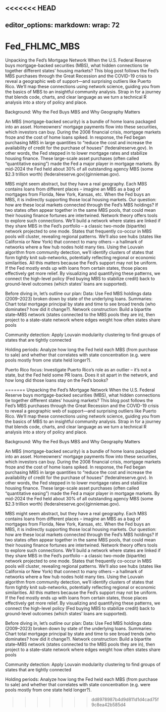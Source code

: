 <<<<<<< HEAD
---
editor_options: 
  markdown: 
    wrap: 72
---

# Fed_FHLMC_MBS

Unpacking the Fed’s Mortgage Network When the U.S. Federal Reserve buys
mortgage-backed securities (MBS), what hidden connections tie together
different states’ housing markets? This blog post follows the Fed’s MBS
purchases through the Great Recession and the COVID-19 crisis to reveal
a geographic web of support—and surprising outliers like Puerto Rico.
We’ll map these connections using network science, guiding you from the
basics of MBS to an insightful community analysis. Strap in for a
journey that blends code, charts, and clear language as we turn a
technical R analysis into a story of policy and place.

Background: Why the Fed Buys MBS and Why Geography Matters

An MBS (mortgage-backed security) is a bundle of home loans packaged
into an asset. Homeowners’ mortgage payments flow into these securities,
which investors can buy. During the 2008 financial crisis, mortgage
markets froze and the cost of home loans spiked. In response, the Fed
began purchasing MBS in large quantities to “reduce the cost and
increase the availability of credit for the purchase of houses”
(federalreserve.gov). In other words, the Fed stepped in to lower
mortgage rates and stabilize housing finance. These large-scale asset
purchases (often called “quantitative easing”) made the Fed a major
player in mortgage markets. By mid-2024 the Fed held about 30% of all
outstanding agency MBS (some \$2.3 trillion worth)
(federalreserve.gov)(ginniemae.gov).

MBS might seem abstract, but they have a real geography. Each MBS
contains loans from different places – imagine an MBS as a bag of
mortgages from Florida, New York, Kansas, etc. When the Fed buys an MBS,
it is indirectly supporting those local housing markets. Our question:
how are these local markets connected through the Fed’s MBS holdings? If
two states often appear together in the same MBS pools, that could mean
their housing finance fortunes are intertwined. Network theory offers
tools to explore such connections. We’ll build a network where states
are linked if they share MBS in the Fed’s portfolio – a classic two-mode
(bipartite) network projected to one mode​. States that frequently
co-occur in MBS pools will cluster, revealing regional patterns. We’ll
also see hubs (states like California or New York) that connect to many
others – a hallmark of networks where a few hub nodes hold many ties​.
Using the Louvain algorithm from community detection​, we’ll identify
clusters of states that form tightly knit sub-networks, potentially
reflecting regional or economic similarities. All this matters because
the Fed’s support may not be uniform. If the Fed mostly ends up with
loans from certain states, those places effectively get more relief. By
visualizing and quantifying these patterns, we connect the high-level
policy (Fed buying MBS to stabilize credit) back to ground-level
outcomes (which states’ loans are supported).

Before diving in, let’s outline our plan: Data: Use Fed MBS holdings
data (2009–2023) broken down by state of the underlying loans.
Summaries: Chart total mortgage principal by state and time to see broad
trends (who dominates? how did it change?). Network construction: Build
a bipartite state–MBS network (states connected to the MBS pools they
are in), then project to a state–state network where edges weight how
often states share pools​

Community detection: Apply Louvain modularity clustering to find groups
of states that are tightly connected​

Holding periods: Analyze how long the Fed held each MBS (from purchase
to sale) and whether that correlates with state concentration (e.g. were
pools mostly from one state held longer?).

Puerto Rico focus: Investigate Puerto Rico’s role as an outlier – it’s
not a state, but the Fed held some PR loans. Does it sit apart in the
network, and how long did those loans stay on the Fed’s books?


=======
Unpacking the Fed’s Mortgage Network When the U.S. Federal Reserve buys mortgage-backed securities (MBS), what hidden connections tie together different states’ housing markets? This blog post follows the Fed’s MBS purchases through the Great Recession and the COVID-19 crisis to reveal a geographic web of support—and surprising outliers like Puerto Rico. We’ll map these connections using network science, guiding you from the basics of MBS to an insightful community analysis. Strap in for a journey that blends code, charts, and clear language as we turn a technical R analysis into a story of policy and place.

Background: Why the Fed Buys MBS and Why Geography Matters

An MBS (mortgage-backed security) is a bundle of home loans packaged into an asset. Homeowners’ mortgage payments flow into these securities, which investors can buy. During the 2008 financial crisis, mortgage markets froze and the cost of home loans spiked. In response, the Fed began purchasing MBS in large quantities to “reduce the cost and increase the availability of credit for the purchase of houses” (federalreserve.gov). In other words, the Fed stepped in to lower mortgage rates and stabilize housing finance. These large-scale asset purchases (often called “quantitative easing”) made the Fed a major player in mortgage markets. By mid-2024 the Fed held about 30% of all outstanding agency MBS (some $2.3 trillion worth) (federalreserve.gov)(ginniemae.gov).

MBS might seem abstract, but they have a real geography. Each MBS contains loans from different places – imagine an MBS as a bag of mortgages from Florida, New York, Kansas, etc. When the Fed buys an MBS, it is indirectly supporting those local housing markets. Our question: how are these local markets connected through the Fed’s MBS holdings? If two states often appear together in the same MBS pools, that could mean their housing finance fortunes are intertwined. Network theory offers tools to explore such connections. We’ll build a network where states are linked if they share MBS in the Fed’s portfolio – a classic two-mode (bipartite) network projected to one mode​. States that frequently co-occur in MBS pools will cluster, revealing regional patterns. We’ll also see hubs (states like California or New York) that connect to many others – a hallmark of networks where a few hub nodes hold many ties​. Using the Louvain algorithm from community detection​, we’ll identify clusters of states that form tightly knit sub-networks, potentially reflecting regional or economic similarities. All this matters because the Fed’s support may not be uniform. If the Fed mostly ends up with loans from certain states, those places effectively get more relief. By visualizing and quantifying these patterns, we connect the high-level policy (Fed buying MBS to stabilize credit) back to ground-level outcomes (which states’ loans are supported).

Before diving in, let’s outline our plan: Data: Use Fed MBS holdings data (2009–2023) broken down by state of the underlying loans. Summaries: Chart total mortgage principal by state and time to see broad trends (who dominates? how did it change?). Network construction: Build a bipartite state–MBS network (states connected to the MBS pools they are in), then project to a state–state network where edges weight how often states share pools​

Community detection: Apply Louvain modularity clustering to find groups of states that are tightly connected​

Holding periods: Analyze how long the Fed held each MBS (from purchase to sale) and whether that correlates with state concentration (e.g. were pools mostly from one state held longer?).

>>>>>>> dd8978987b4d9d811d1d4cad75f9c8ea42b585d4
